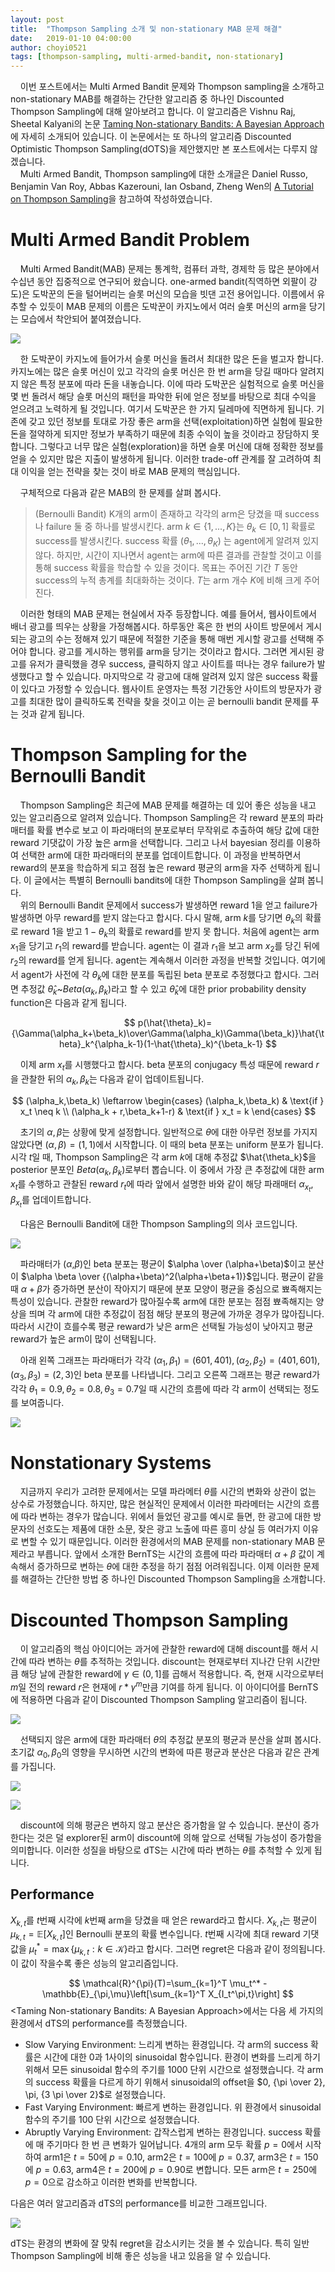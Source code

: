 ```yaml
---
layout: post
title:  "Thompson Sampling 소개 및 non-stationary MAB 문제 해결"
date:   2019-01-10 04:00:00
author: choyi0521
tags: [thompson-sampling, multi-armed-bandit, non-stationary]
---
```


&nbsp;&nbsp;&nbsp;&nbsp;이번 포스트에서는 Multi Armed Bandit 문제와 Thompson sampling을 소개하고 non-stationary MAB를 해결하는 간단한 알고리즘 중 하나인 Discounted Thompson Sampling에 대해 알아보려고 합니다. 이 알고리즘은 Vishnu Raj, Sheetal Kalyani의 논문 [Taming Non-stationary Bandits: A Bayesian Approach](https://arxiv.org/abs/1707.09727)에 자세히 소개되어 있습니다. 이 논문에서는 또 하나의 알고리즘 Discounted Optimistic Thompson Sampling(dOTS)을 제안했지만 본 포스트에서는 다루지 않겠습니다.  
&nbsp;&nbsp;&nbsp;&nbsp;Multi Armed Bandit, Thompson sampling에 대한 소개글은 Daniel Russo, Benjamin Van Roy, Abbas Kazerouni, Ian Osband, Zheng Wen의 [A Tutorial on Thompson Sampling](https://arxiv.org/abs/1707.02038)을 참고하여 작성하였습니다.

# Multi Armed Bandit Problem
&nbsp;&nbsp;&nbsp;&nbsp;Multi Armed Bandit(MAB) 문제는 통계학, 컴퓨터 과학, 경제학 등 많은 분야에서 수십년 동안 집중적으로 연구되어 왔습니다. one-armed bandit(직역하면 외팔이 강도)은 도박꾼의 돈을 털어버리는 슬롯 머신의 모습을 빗댄 고전 용어입니다. 이름에서 유추할 수 있듯이 MAB 문제의 이름은 도박꾼이 카지노에서 여러 슬롯 머신의 arm을 당기는 모습에서 착안되어 붙여졌습니다.  

![](/assets/images/discounted-thompson-sampling/MAB.PNG)

&nbsp;&nbsp;&nbsp;&nbsp;한 도박꾼이 카지노에 들어가서 슬롯 머신을 돌려서 최대한 많은 돈을 벌고자 합니다. 카지노에는 많은 슬롯 머신이 있고 각각의 슬롯 머신은 한 번 arm을 당길 때마다 알려지지 않은 특정 분포에 따라 돈을 내놓습니다. 이에 따라 도박꾼은 실험적으로 슬롯 머신을 몇 번 돌려서 해당 슬롯 머신의 패턴을 파악한 뒤에 얻은 정보를 바탕으로 최대 수익을 얻으려고 노력하게 될 것입니다. 여기서 도박꾼은 한 가지 딜레마에 직면하게 됩니다. 기존에 갖고 있던 정보를 토대로 가장 좋은 arm을 선택(exploitation)하면 실험에 필요한 돈을 절약하게 되지만 정보가 부족하기 때문에 최종 수익이 높을 것이라고 장담하지 못합니다. 그렇다고 너무 많은 실험(exploration)을 하면 슬롯 머신에 대해 정확한 정보를 얻을 수 있지만 많은 지출이 발생하게 됩니다. 이러한 trade-off 관계를 잘 고려하여 최대 이익을 얻는 전략을 찾는 것이 바로 MAB 문제의 핵심입니다.

&nbsp;&nbsp;&nbsp;&nbsp;구체적으로 다음과 같은 MAB의 한 문제를 살펴 봅시다.
> (Bernoulli Bandit) K개의 arm이 존재하고 각각의 arm은 당겼을 때 success나 failure 둘 중 하나를 발생시킨다. arm $k \in \{1, ..., K\}$는 $\theta_k \in [0, 1]$ 확률로 success를 발생시킨다. success 확률 $(\theta_1, ..., \theta_K)$ 는 agent에게 알려져 있지 않다. 하지만, 시간이 지나면서 agent는 arm에 따른 결과를 관찰할 것이고 이를 통해 success 확률을 학습할 수 있을 것이다. 목표는 주어진 기간 $T$ 동안 success의 누적 총계를 최대화하는 것이다. $T$는 arm 개수 $K$에 비해 크게 주어진다.

&nbsp;&nbsp;&nbsp;&nbsp;이러한 형태의 MAB 문제는 현실에서 자주 등장합니다. 예를 들어서, 웹사이트에서 배너 광고를 띄우는 상황을 가정해봅시다. 하루동안 혹은 한 번의 사이트 방문에서 게시되는 광고의 수는 정해져 있기 때문에 적절한 기준을 통해 매번 게시할 광고를 선택해 주어야 합니다. 광고를 게시하는 행위를 arm을 당기는 것이라고 합시다. 그러면 게시된 광고를 유저가 클릭했을 경우 success, 클릭하지 않고 사이트를 떠나는 경우 failure가 발생했다고 할 수 있습니다. 마지막으로 각 광고에 대해 알려져 있지 않은 success 확률이 있다고 가정할 수 있습니다. 웹사이트 운영자는 특정 기간동안 사이트의 방문자가 광고를 최대한 많이 클릭하도록 전략을 찾을 것이고 이는 곧 bernoulli bandit 문제를 푸는 것과 같게 됩니다.  

# Thompson Sampling for the Bernoulli Bandit
&nbsp;&nbsp;&nbsp;&nbsp;Thompson Sampling은 최근에 MAB 문제를 해결하는 데 있어 좋은 성능을 내고 있는 알고리즘으로 알려져 있습니다. Thompson Sampling은 각 reward 분포의 파라매터를 확률 변수로 보고 이 파라매터의 분포로부터 무작위로 추출하여 해당 값에 대한 reward 기댓값이 가장 높은 arm을 선택합니다. 그리고 나서 bayesian 정리를 이용하여 선택한 arm에 대한 파라매터의 분포를 업데이트합니다. 이 과정을 반복하면서 reward의 분포을 학습하게 되고 점점 높은 reward 평균의 arm을 자주 선택하게 됩니다. 이 글에서는 특별히 Bernoulli bandits에 대한 Thompson Sampling을 살펴 봅니다.  
&nbsp;&nbsp;&nbsp;&nbsp;위의 Bernoulli Bandit 문제에서 success가 발생하면 reward 1을 얻고 failure가 발생하면 아무 reward를 받지 않는다고 합시다. 다시 말해, arm $k$를 당기면 $\theta_k$의 확률로 reward 1을 받고 $1-\theta_k$의 확률로 reward를 받지 못 합니다. 처음에 agent는 arm $x_1$을 당기고 $r_1$의 reward를 받습니다. agent는 이 결과 $r_1$을 보고 arm $x_2$를 당긴 뒤에 $r_2$의 reward를 얻게 됩니다. agent는 계속해서 이러한 과정을 반복할 것입니다. 여기에서 agent가 사전에 각 $\theta_k$에 대한 분포를 독립된 beta 분포로 추정했다고 합시다. 그러면 추정값 $\hat{\theta}_k$~$Beta(\alpha_k,\beta_k)$라고 할 수 있고 $\hat{\theta}_k$에 대한 prior probability density function은 다음과 같게 됩니다.

$$
p(\hat{\theta}_k)={\Gamma(\alpha_k+\beta_k)\over\Gamma(\alpha_k)\Gamma(\beta_k)}\hat{\theta}_k^{\alpha_k-1}(1-\hat{\theta}_k)^{\beta_k-1}
$$

&nbsp;&nbsp;&nbsp;&nbsp;이제 arm $x_t$를 시행했다고 합시다. beta 분포의 conjugacy 특성 때문에 reward $r$을 관찰한 뒤의 $\alpha_k, \beta_k$는 다음과 같이 업데이트됩니다.

$$
(\alpha_k,\beta_k) \leftarrow
\begin{cases}
(\alpha_k,\beta_k) & \text{if } x_t \neq k \\
(\alpha_k + r,\beta_k+1-r) & \text{if } x_t = k
\end{cases}
$$


&nbsp;&nbsp;&nbsp;&nbsp;초기의 $\alpha,\beta$는 상황에 맞게 설정합니다. 일반적으로 $\theta$에 대한 아무런 정보를 가지지 않았다면 $(\alpha, \beta) = (1, 1)$에서 시작합니다. 이 때의 beta 분포는 uniform 분포가 됩니다. 시각 $t$일 때, Thompson Sampling은 각 arm $k$에 대해 추정값 $\hat{\theta_k}$을 posterior 분포인 $Beta(\alpha_k,\beta_k)$로부터 뽑습니다. 이 중에서 가장 큰 추정값에 대한 arm $x_t$를 수행하고 관찰된 reward $r_t$에 따라 앞에서 설명한 바와 같이 해당 파래매터 $\alpha_{x_t}, \beta_{x_t}$를 업데이트합니다.

&nbsp;&nbsp;&nbsp;&nbsp;다음은  Bernoulli Bandit에 대한 Thompson Sampling의 의사 코드입니다.

![](/assets/images/discounted-thompson-sampling/bernTS.PNG)


&nbsp;&nbsp;&nbsp;&nbsp;파라매터가 ($\alpha$,$\beta$)인 beta 분포는 평균이 $\alpha \over (\alpha+\beta)$이고 분산이 $\alpha \beta \over {(\alpha+\beta)^2(\alpha+\beta+1)}$입니다. 평균이 같을 때 $\alpha+\beta$가 증가하면 분산이 작아지기 때문에 분포 모양이 평균을 중심으로 뾰족해지는 특성이 있습니다. 관찰한 reward가 많아질수록 arm에 대한 분포는 점점 뾰족해지는 양상을 띄며 각 arm에 대한 추정값이 점점 해당 분포의 평균에 가까운 경우가 많아집니다. 따라서 시간이 흐를수록 평균 reward가 낮은 arm은 선택될 가능성이 낮아지고 평균 reward가 높은 arm이 많이 선택됩니다.

&nbsp;&nbsp;&nbsp;&nbsp;아래 왼쪽 그래프는 파라매터가 각각 $(\alpha_1,\beta_1)=(601,401),(\alpha_2,\beta_2)=(401,601),(\alpha_3,\beta_3)=(2,3)$인 beta 분포를 나타냅니다. 그리고 오른쪽 그래프는 평균 reward가 각각 $\theta_1=0.9, \theta_2=0.8, \theta_3=0.7$일 때 시간의 흐름에 따라 각 arm이 선택되는 정도를 보여줍니다.

![](/assets/images/discounted-thompson-sampling/beta_distribution+action_probability.PNG)

# Nonstationary Systems
&nbsp;&nbsp;&nbsp;&nbsp;지금까지 우리가 고려한 문제에서는 모델 파라메터 $\theta$를 시간의 변화와 상관이 없는 상수로 가정했습니다. 하지만, 많은 현실적인 문제에서 이러한 파라메터는 시간의 흐름에 따라 변하는 경우가 많습니다. 위에서 들었던 광고를 예시로 들면, 한 광고에 대한 방문자의 선호도는 제품에 대한 소문, 잦은 광고 노출에 따른 흥미 상실 등 여러가지 이유로 변할 수 있기 때문입니다. 이러한 환경에서의 MAB 문제를 non-stationary MAB 문제라고 부릅니다. 앞에서 소개한 BernTS는 시간의 흐름에 따라 파라매터 $\alpha+\beta$ 값이 계속해서 증가하므로 변하는 $\theta$에 대한 추정을 하기 점점 어려워집니다. 이제 이러한 문제를 해결하는 간단한 방법 중 하나인 Discounted Thompson Sampling을 소개합니다.

# Discounted Thompson Sampling
&nbsp;&nbsp;&nbsp;&nbsp;이 알고리즘의 핵심 아이디어는 과거에 관찰한 reward에 대해 discount를 해서 시간에 따라 변하는 $\theta$를 추적하는 것입니다. discount는 현재로부터 지나간 단위 시간만큼 해당 날에 관찰한 reward에 $\gamma \in (0,1]$를 곱해서 적용합니다. 즉, 현재 시각으로부터 $m$일 전의 reward $r$은 현재에 $r*\gamma^m$만큼 기여를 하게 됩니다. 이 아이디어를 BernTS에 적용하면 다음과 같이 Discounted Thompson Sampling 알고리즘이 됩니다.

![](/assets/images/discounted-thompson-sampling/dTS_pseudocode.PNG)

&nbsp;&nbsp;&nbsp;&nbsp;선택되지 않은 arm에 대한 파라매터 $\theta$의 추정값 분포의 평균과 분산을 살펴 봅시다. 초기값 $\alpha_0, \beta_0$의 영향을 무시하면 시간의 변화에 따른 평균과 분산은 다음과 같은 관계를 가집니다.  

![](/assets/images/discounted-thompson-sampling/mean.PNG)

![](/assets/images/discounted-thompson-sampling/Variance.PNG)

&nbsp;&nbsp;&nbsp;&nbsp;discount에 의해 평균은 변하지 않고 분산은 증가함을 알 수 있습니다. 분산이 증가한다는 것은 덜 explorer된 arm이 discount에 의해 앞으로 선택될 가능성이 증가함을 의미합니다. 이러한 성질을 바탕으로 dTS는 시간에 따라 변하는 $\theta$를 추척할 수 있게 됩니다.
## Performance
$X_{k,t}$를 $t$번째 시각에 $k$번째 arm을 당겼을 때 얻은 reward라고 합시다. $X_{k,t}$는 평균이 $\mu_{k,t}=\mathbb{E}[X_{k,t}]$인 Bernoulli 분포의 확률 변수입니다. $t$번째 시각에 최대 reward 기댓값을 $\mu_t^*=\max\{\mu_{k,t}:k\in \mathcal{K}\}$라고 합시다. 그러면 regret은 다음과 같이 정의됩니다. 이 값이 작을수록 좋은 성능의 알고리즘입니다.

$$
\mathcal{R}^{\pi}(T)=\sum_{k=1}^T \mu_t^* - \mathbb{E}_{\pi,\mu}\left[\sum_{k=1}^T X_{I_t^\pi,t}\right]
$$
\<Taming Non-stationary Bandits: A Bayesian Approach\>에서는 다음 세 가지의 환경에서 dTS의 performance를 측정했습니다.

- Slow Varying Environment: 느리게 변하는 환경입니다. 각 arm의 success 확률은 시간에 대한 0과 1사이의  sinusoidal 함수입니다. 환경이 변화를 느리게 하기 위해서 모든  sinusoidal 함수의 주기를 1000 단위 시간으로 설정했습니다. 각 arm의 success 확률을 다르게 하기 위해서 sinusoidal의 offset을 $0, {\pi \over 2}, \pi, {3 \pi \over 2}$로 설정했습니다.
- Fast Varying Environment: 빠르게 변하는 환경입니다. 위 환경에서 sinusoidal 함수의 주기를 100 단위 시간으로 설정했습니다.
- Abruptly Varying Environment: 갑작스럽게 변하는 환경입니다. success 확률에 매 주기마다 한 번 큰 변화가 일어납니다. 4개의 arm 모두 확률 $p=0$에서 시작하여 arm1은 $t=50$에 $p=0.10$, arm2은 $t=100$에 $p=0.37$, arm3은 $t=150$에 $p=0.63$, arm4은 $t=200$에 $p=0.90$로 변합니다. 모든 arm은 $t=250$에 $p=0$으로 감소하고 이러한 변화를 반복합니다.

다음은 여러 알고리즘과 dTS의 performance를 비교한 그래프입니다.

![](/assets/images/discounted-thompson-sampling/performance.png)

dTS는 환경의 변화에 잘 맞춰 regret을 감소시키는 것을 볼 수 있습니다. 특히 일반 Thompson Sampling에 비해 좋은 성능을 내고 있음을 알 수 있습니다.